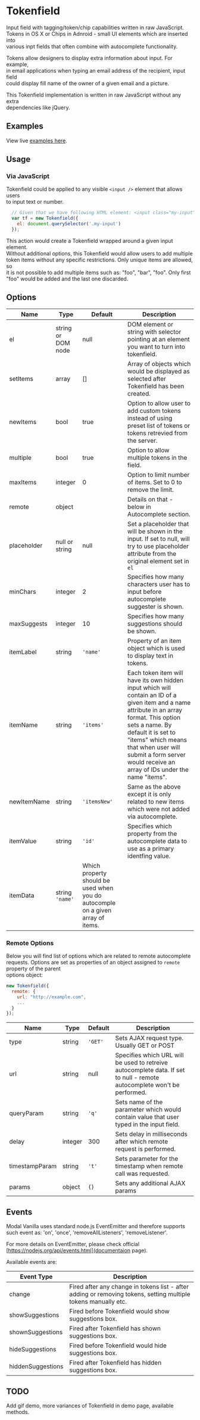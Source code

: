 # Tokenfield

Input field with tagging/token/chip capabilities written in raw JavaScript.  
Tokens in OS X or Chips in Adnroid - small UI elements which are inserted into  
various inpt fields that often combine with autocomplete functionality.  

Tokens allow designers to display extra information about input. For example,  
in email applications when typing an email address of the recipient, input field  
could display fill name of the owner of a given email and a picture.

This Tokenfield implementation is written in raw JavaScript without any extra  
dependencies like jQuery.

## Examples

View live [examples here](https://kanecohen.github.io/tokenfield).

## Usage

### Via JavaScript

Tokenfield could be applied to any visible `<input />` element that allows users  
to input text or number.

````js
  // Given that we have following HTML element: <input class="my-input" />
  var tf = new Tokenfield({
    el: document.querySelector('.my-input')
  });
````

This action would create a Tokenfield wrapped around a given input element.  
Without additional options, this Tokenfield would allow users to add multiple  
token items without any specific restrictions. Only unique items are allowed, so  
it is not possible to add multiple items such as: "foo", "bar", "foo". Only first  
"foo" would be added and the last one discarded.  

## Options

| Name | Type | Default | Description |
| ---- | ---- | ------- | ----------- |
| el | string or DOM node | null | DOM element or string with selector pointing at an element you want to turn into tokenfield. |
| setItems | array | [] | Array of objects which would be displayed as selected after Tokenfield has been created. |
| newItems | bool | true | Option to allow user to add custom tokens instead of using preset list of tokens or tokens retrevied from the server. |
| multiple | bool | true | Option to allow multiple tokens in the field. |
| maxItems | integer | 0 | Option to limit number of items. Set to 0 to remove the limit. |
| remote | object | | Details on that - below in Autocomplete section. |
| placeholder | null or string | null | Set a placeholder that will be shown in the input. If set to null, will try to use placeholder attribute from the original element set in `el` |
| minChars | integer | 2 | Specifies how many characters user has to input before autocomplete suggester is shown. |
| maxSuggests | integer | 10 | Specifies how many suggestions should be shown. |
| itemLabel | string | `'name'` | Property of an item object which is used to display text in tokens. |
| itemName | string | `'items'` | Each token item will have its own hidden input which will contain an ID of a given item and a name attribute in an array format. This option sets a name. By default it is set to "items" which means that when user will submit a form server would receive an array of IDs under the name "items". |
| newItemName | string | `'itemsNew'` | Same as the above except it is only related to new items which were not added via autocomplete. |
| itemValue | string | `'id'` | Specifies which property from the autocomplete data to use as a primary identfing value. |
| itemData | string `'name'` | Which property should be used when you do autocomple on a given array of items. |

### Remote Options

Below you will find list of options which are related to remote autocomplete requests.
Options are set as properties of an object assigned to `remote` property of the parent  
options object:

````js
new Tokenfield({
  remote: {
    url: "http://example.com",
    ...
  }
});
````

| Name | Type | Default | Description |
| ---- | ---- | ------- | ----------- |
| type | string | `'GET'` | Sets AJAX request type. Usually GET or POST |
| url | string | null | Specifies which URL will be used to retreive autocomplete data. If set to null - remote autocomplete won't be performed. |
| queryParam | string | `'q'` | Sets name of the parameter which would contain value that user typed in the input field. |
| delay | integer | 300 | Sets delay in milliseconds after which remote request is performed. |
| timestampParam | string | `'t'` | Sets parameter for the timestamp when remote call was requested. |
| params | object | `{}` | Sets any additional AJAX params |

## Events

Modal Vanilla uses standard node.js EventEmitter and therefore supports such
event as: 'on', 'once', 'removeAllListeners', 'removeListener'.

For more details on EventEmitter, please check official [https://nodejs.org/api/events.html](documentaion page).

Available events are:

| Event Type | Description |
| ---------- | ----------- |
| change | Fired after any change in tokens list - after adding or removing tokens, setting multiple tokens manually etc. |
| showSuggestions | Fired before Tokenfield would show suggestions box. |
| shownSuggestions | Fired after Tokenfield has shown suggestions box. |
| hideSuggestions | Fired before Tokenfield would hide suggestions box. |
| hiddenSuggestions | Fired after Tokenfield has hidden suggestions box. |


## TODO

Add gif demo, more variances of Tokenfield in demo page, available methods.
